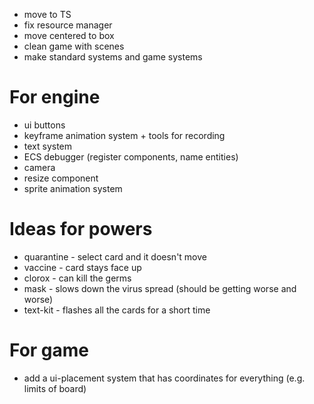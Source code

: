 - move to TS
- fix resource manager
- move centered to box
- clean game with scenes
- make standard systems and game systems

# For engine
- ui buttons
- keyframe animation system + tools for recording
- text system
- ECS debugger (register components, name entities)
- camera
- resize component
- sprite animation system

# Ideas for powers
- quarantine - select card and it doesn't move
- vaccine - card stays face up
- clorox - can kill the germs
- mask - slows down the virus spread (should be getting worse and worse)
- text-kit - flashes all the cards for a short time

# For game
- add a ui-placement system that has coordinates for everything (e.g. limits of board)
